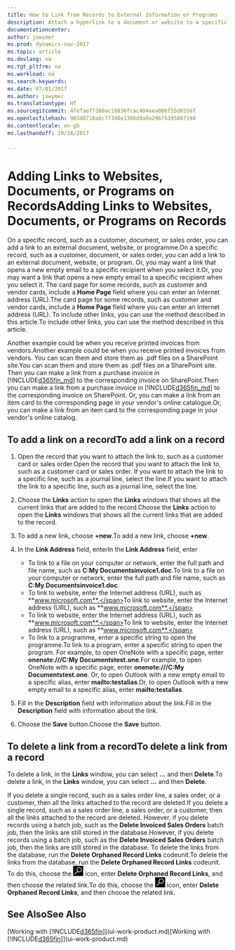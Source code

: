 ```yaml
---
title: How to Link from Records to External Information or Programs
description: Attach a hyperlink to a document or website to a specific record, such as a customer or document.
documentationcenter: 
author: jswymer
ms.prod: dynamics-nav-2017
ms.topic: article
ms.devlang: na
ms.tgt_pltfrm: na
ms.workload: na
ms.search.keywords: 
ms.date: 07/01/2017
ms.author: jswymer
ms.translationtype: HT
ms.sourcegitcommit: 4fefaef7380ac10836fcac404eea006f55d8556f
ms.openlocfilehash: 903d8710a8c77348e1366d9a9a29b75395887198
ms.contentlocale: en-gb
ms.lasthandoff: 10/16/2017

---
```

# <a name="adding-links-to-websites-documents-or-programs-on-records"></a><span data-ttu-id="07c34-103">Adding Links to Websites, Documents, or Programs on Records</span><span class="sxs-lookup"><span data-stu-id="07c34-103">Adding Links to Websites, Documents, or Programs on Records</span></span>
<span data-ttu-id="07c34-104">On a specific record, such as a customer, document, or sales order, you can add a link to an external document, website, or programme.</span><span class="sxs-lookup"><span data-stu-id="07c34-104">On a specific record, such as a customer, document, or sales order, you can add a link to an external document, website, or program.</span></span> <span data-ttu-id="07c34-105">Or, you may want a link that opens a new empty email to a specific recipient when you select it.</span><span class="sxs-lookup"><span data-stu-id="07c34-105">Or, you may want a link that opens a new empty email to a specific recipient when you select it.</span></span> <span data-ttu-id="07c34-106">The card page for some records, such as customer and vendor cards, include a **Home Page** field where you can enter an Internet address (URL).</span><span class="sxs-lookup"><span data-stu-id="07c34-106">The card page for some records, such as customer and vendor cards, include a **Home Page** field where you can enter an Internet address (URL).</span></span> <span data-ttu-id="07c34-107">To include other links, you can use the method described in this article.</span><span class="sxs-lookup"><span data-stu-id="07c34-107">To include other links, you can use the method described in this article.</span></span>

<span data-ttu-id="07c34-108">Another example could be when you receive printed invoices from vendors.</span><span class="sxs-lookup"><span data-stu-id="07c34-108">Another example could be when you receive printed invoices from vendors.</span></span> <span data-ttu-id="07c34-109">You can scan them and store them as .pdf files on a SharePoint site.</span><span class="sxs-lookup"><span data-stu-id="07c34-109">You can scan them and store them as .pdf files on a SharePoint site.</span></span> <span data-ttu-id="07c34-110">Then you can make a link from a purchase invoice in [!INCLUDE[d365fin_md](includes/d365fin_md.md)] to the corresponding invoice on  SharePoint.</span><span class="sxs-lookup"><span data-stu-id="07c34-110">Then you can make a link from a purchase invoice in [!INCLUDE[d365fin_md](includes/d365fin_md.md)] to the corresponding invoice on  SharePoint.</span></span> <span data-ttu-id="07c34-111">Or, you can make a link from an item card to the corresponding page in your vendor's online catalogue.</span><span class="sxs-lookup"><span data-stu-id="07c34-111">Or, you can make a link from an item card to the corresponding page in your vendor's online catalog.</span></span>
  
## <a name="to-add-a-link-on-a-record"></a><span data-ttu-id="07c34-112">To add a link on a record</span><span class="sxs-lookup"><span data-stu-id="07c34-112">To add a link on a record</span></span>   
  
1.  <span data-ttu-id="07c34-113">Open the record that you want to attach the link to, such as a customer card or sales order.</span><span class="sxs-lookup"><span data-stu-id="07c34-113">Open the record that you want to attach the link to, such as a customer card or sales order.</span></span> <span data-ttu-id="07c34-114">If you want to attach the link to a specific line, such as a journal line, select the line.</span><span class="sxs-lookup"><span data-stu-id="07c34-114">If you want to attach the link to a specific line, such as a journal line, select the line.</span></span>  
  
2.  <span data-ttu-id="07c34-115">Choose the **Links** action to open the **Links** windows that shows all the current links that are added to the record.</span><span class="sxs-lookup"><span data-stu-id="07c34-115">Choose the **Links** action to open the **Links** windows that shows all the current links that are added to the record.</span></span>

3. <span data-ttu-id="07c34-116">To add a new link, choose **+new**.</span><span class="sxs-lookup"><span data-stu-id="07c34-116">To add a new link, choose **+new**.</span></span> 
  
4.  <span data-ttu-id="07c34-117">In the **Link Address** field, enter</span><span class="sxs-lookup"><span data-stu-id="07c34-117">In the **Link Address** field, enter</span></span>

    -   <span data-ttu-id="07c34-118">To link to a file on your computer or network, enter the full path and file name, such as  **C:My Documentsinvoice1.doc**.</span><span class="sxs-lookup"><span data-stu-id="07c34-118">To link to a file on your computer or network, enter the full path and file name, such as  **C:My Documentsinvoice1.doc**.</span></span>
    -   <span data-ttu-id="07c34-119">To link to website, enter the Internet address (URL), such as **www.microsoft.com**.</span><span class="sxs-lookup"><span data-stu-id="07c34-119">To link to website, enter the Internet address (URL), such as **www.microsoft.com**.</span></span> 
    -   <span data-ttu-id="07c34-120">To link to website, enter the Internet address (URL), such as **www.microsoft.com**.</span><span class="sxs-lookup"><span data-stu-id="07c34-120">To link to website, enter the Internet address (URL), such as **www.microsoft.com**.</span></span> 
    -   <span data-ttu-id="07c34-121">To link to a programme, enter a specific string to open the programme.</span><span class="sxs-lookup"><span data-stu-id="07c34-121">To link to a program, enter a specific string to open the program.</span></span> <span data-ttu-id="07c34-122">For example, to open OneNote with a specific page, enter **onenote:///C:My Documentstest.one**.</span><span class="sxs-lookup"><span data-stu-id="07c34-122">For example, to open OneNote with a specific page, enter **onenote:///C:My Documentstest.one**.</span></span> <span data-ttu-id="07c34-123">Or, to open Outlook with a new empty email to a specific alias, enter **mailto:testalias**.</span><span class="sxs-lookup"><span data-stu-id="07c34-123">Or, to open Outlook with a new empty email to a specific alias, enter **mailto:testalias**.</span></span>  
  
5.  <span data-ttu-id="07c34-124">Fill in the **Description** field with information about the link.</span><span class="sxs-lookup"><span data-stu-id="07c34-124">Fill in the **Description** field with information about the link.</span></span>  
  
6.  <span data-ttu-id="07c34-125">Choose the **Save** button.</span><span class="sxs-lookup"><span data-stu-id="07c34-125">Choose the **Save** button.</span></span>  
  
## <a name="to-delete-a-link-from-a-record"></a><span data-ttu-id="07c34-126">To delete a link from a record</span><span class="sxs-lookup"><span data-stu-id="07c34-126">To delete a link from a record</span></span>  
  
<span data-ttu-id="07c34-127">To delete a link, in the **Links** window, you can select **...** and then **Delete**.</span><span class="sxs-lookup"><span data-stu-id="07c34-127">To delete a link, in the **Links** window, you can select **...** and then **Delete**.</span></span>

<span data-ttu-id="07c34-128">If you delete a single record, such as a sales order line, a sales order, or a customer, then all the links attached to the record are deleted.</span><span class="sxs-lookup"><span data-stu-id="07c34-128">If you delete a single record, such as a sales order line, a sales order, or a customer, then all the links attached to the record are deleted.</span></span> <span data-ttu-id="07c34-129">However, if you delete records using a batch job, such as the **Delete Invoiced Sales Orders** batch job, then the links are still stored in the database.</span><span class="sxs-lookup"><span data-stu-id="07c34-129">However, if you delete records using a batch job, such as the **Delete Invoiced Sales Orders** batch job, then the links are still stored in the database.</span></span> <span data-ttu-id="07c34-130">To delete the links from the database, run the **Delete Orphaned Record Links** codeunit.</span><span class="sxs-lookup"><span data-stu-id="07c34-130">To delete the links from the database, run the **Delete Orphaned Record Links** codeunit.</span></span> <span data-ttu-id="07c34-131">To do this, choose the ![Search for Page or Report](media/ui-search/search_small.png "Search for Page or Report icon") icon, enter **Delete Orphaned Record Links**, and then choose the related link.</span><span class="sxs-lookup"><span data-stu-id="07c34-131">To do this, choose the ![Search for Page or Report](media/ui-search/search_small.png "Search for Page or Report icon") icon, enter **Delete Orphaned Record Links**, and then choose the related link.</span></span>   
  
<!-- ### To run delete orphaned record links  
  
1.  Choose the ![Search for Page or Report](media/ui-search/search_small.png "Search for Page or Report icon") icon, enter **Data Deletion**, and then choose the related link.  
  
2.  On the **Data Deletion** page, choose **Tasks**, and then choose **Delete Orphaned Record Links**.  -->
  
## <a name="see-also"></a><span data-ttu-id="07c34-132">See Also</span><span class="sxs-lookup"><span data-stu-id="07c34-132">See Also</span></span>  
<span data-ttu-id="07c34-133">[Working with [!INCLUDE[d365fin](includes/d365fin_md.md)]](ui-work-product.md)</span><span class="sxs-lookup"><span data-stu-id="07c34-133">[Working with [!INCLUDE[d365fin](includes/d365fin_md.md)]](ui-work-product.md)</span></span>  
